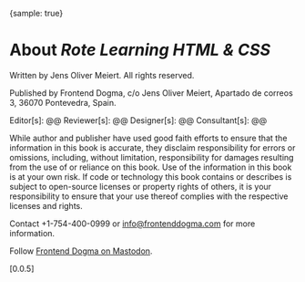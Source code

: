 {sample: true}
# About _Rote Learning HTML & CSS_

Written by Jens Oliver Meiert. All rights reserved.

Published by Frontend Dogma, c/o Jens Oliver Meiert, Apartado de correos 3, 36070 Pontevedra, Spain.

Editor[s]: @@
Reviewer[s]: @@
Designer[s]: @@
Consultant[s]: @@

While author and publisher have used good faith efforts to ensure that the information in this book is accurate, they disclaim responsibility for errors or omissions, including, without limitation, responsibility for damages resulting from the use of or reliance on this book. Use of the information in this book is at your own risk. If code or technology this book contains or describes is subject to open-source licenses or property rights of others, it is your responsibility to ensure that your use thereof complies with the respective licenses and rights.

Contact +1-754-400-0999 or info@frontenddogma.com for more information.

Follow [Frontend Dogma on Mastodon](https://mas.to/@frontenddogma).

[0.0.5]
